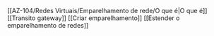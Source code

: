 [[AZ-104/Redes Virtuais/Emparelhamento de rede/O que é|O que é]]
[[Transito gateway]]
[[Criar emparelhamento]]
[[Estender o emparelhamento de redes]]
